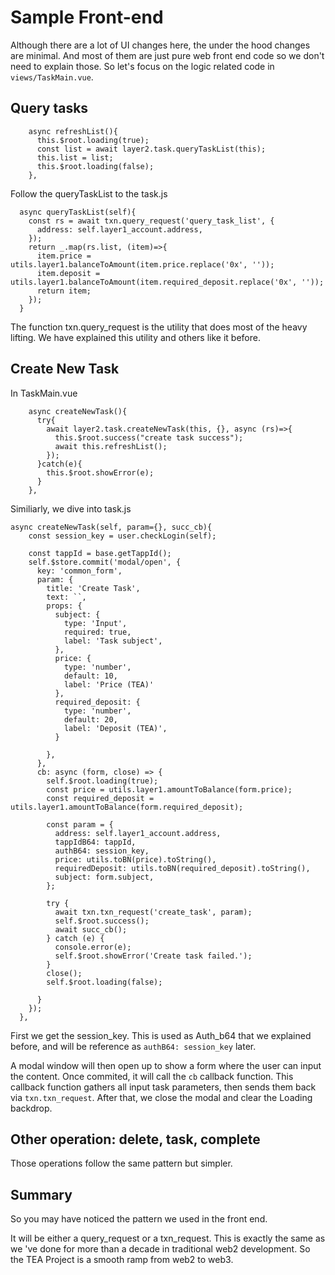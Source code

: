 # Sample Front-end
Although there are a lot of UI changes here, the under the hood changes are minimal. And most of them are just pure web front end code so we don't need to explain those. So let's focus on the logic related code in `views/TaskMain.vue`.

## Query tasks

```
    async refreshList(){
      this.$root.loading(true);
      const list = await layer2.task.queryTaskList(this);
      this.list = list;
      this.$root.loading(false);
    },
```

Follow the queryTaskList to the task.js

```
  async queryTaskList(self){
    const rs = await txn.query_request('query_task_list', {
      address: self.layer1_account.address,
    });
    return _.map(rs.list, (item)=>{
      item.price = utils.layer1.balanceToAmount(item.price.replace('0x', ''));
      item.deposit = utils.layer1.balanceToAmount(item.required_deposit.replace('0x', ''));
      return item;
    });
  }
```

The function txn.query_request is the utility that does most of the heavy lifting. We have explained this utility and others like it before. 

## Create New Task
In TaskMain.vue

```
    async createNewTask(){
      try{
        await layer2.task.createNewTask(this, {}, async (rs)=>{
          this.$root.success("create task success");
          await this.refreshList();
        });
      }catch(e){
        this.$root.showError(e);
      }
    },
```

Similiarly, we dive into task.js

```
async createNewTask(self, param={}, succ_cb){
    const session_key = user.checkLogin(self);

    const tappId = base.getTappId();
    self.$store.commit('modal/open', {
      key: 'common_form',
      param: {
        title: 'Create Task',
        text: ``,
        props: {
          subject: {
            type: 'Input',
            required: true,
            label: 'Task subject',
          },
          price: {
            type: 'number',
            default: 10,
            label: 'Price (TEA)'
          },
          required_deposit: {
            type: 'number',
            default: 20,
            label: 'Deposit (TEA)',
          }

        },
      },
      cb: async (form, close) => {
        self.$root.loading(true);
        const price = utils.layer1.amountToBalance(form.price);
        const required_deposit = utils.layer1.amountToBalance(form.required_deposit);

        const param = {
          address: self.layer1_account.address,
          tappIdB64: tappId,
          authB64: session_key,
          price: utils.toBN(price).toString(),
          requiredDeposit: utils.toBN(required_deposit).toString(),
          subject: form.subject,
        };

        try {
          await txn.txn_request('create_task', param);
          self.$root.success();
          await succ_cb();
        } catch (e) {
          console.error(e);
          self.$root.showError('Create task failed.');
        }
        close();
        self.$root.loading(false);

      }
    });
  },
```

First we get the session_key. This is used as Auth_b64 that we explained before, and will be reference as `authB64: session_key` later.

A modal window will then open up to show a form where the user can input the content. Once commited, it will call the `cb` callback function. This callback function gathers all input task parameters, then sends them back via `txn.txn_request`. After that, we close the modal and clear the Loading backdrop. 

## Other operation: delete, task, complete

Those operations follow the same pattern but simpler.

## Summary

So you may have noticed the pattern we used in the front end.

It will be either a query_request or a txn_request. This is exactly the same as we 've done for more than a decade in traditional web2 development. So the TEA Project is a smooth ramp from web2 to web3.